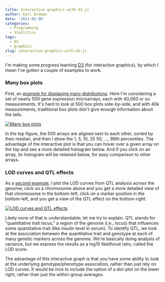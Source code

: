 ```yaml
---
title: Interactive graphics with d3.js
author: Karl Broman
date: '2013-02-08'
categories:
  - Programming
  - Statistics
tags:
  - D3
  - graphics
slug: interactive-graphics-with-d3-js
---
```


I'm making some progress learning [D3](http://d3js.org) (for interactive graphics), by which I mean I've gotten a couple of examples to work.

### Many box plots

First, an [example for displaying many distributions](http://www.biostat.wisc.edu/~kbroman/D3/manyboxplots).  Here I'm considering a set of nearly 500 gene expression microarrays, each with 40,000 or so measurements.  It's hard to look at 500 box plots side-by-side, and with 40k measurements, traditional box plots don't give enough information about the tails.

[![Many box plots](http://kbroman.files.wordpress.com/2013/02/manyboxplots.png)](http://www.biostat.wisc.edu/~kbroman/D3/manyboxplots)

In the top figure, the 500 arrays are aligned next to each other, sorted by their median, and then I show the 1, 5, 10, 25 50, ..., 99th percentiles.  The advantage of the interactive plot is that you can hover over a given array on the top and see a more detailed histogram below.  And if you click on an array, its histogram will be retained below, for easy comparison to other arrays.

### LOD curves and QTL effects

As a [second example](http://www.biostat.wisc.edu/~kbroman/D3/lod_and_effect), I plot the LOD curves from QTL analysis across the genome; click on a chromosome above and you get a more detailed view of that chromosome in the bottom-left; click on a marker position in the bottom-left, and you get a view of the QTL effect on the bottom-right.

[![LOD curves and QTL effects](http://kbroman.files.wordpress.com/2013/02/lod_and_effect1.png)](http://www.biostat.wisc.edu/~kbroman/D3/lod_and_effect)

Likely none of that is understandable; let me try to explain.  QTL stands for "quantitative trait locus," a region of the genome (i.e., locus) that influences some quantitative trait (like insulin level in serum).  To identify QTL, we look at the association between the quantitative trait and genotype at each of many genetic markers across the genome.  We're basically doing analysis of variance, but we express the results as a log10 likelihood ratio, called the LOD score.

The advantage of this interactive graph is that you have some ability to look at the underlying genotype/phenotype association, rather than just rely on LOD curves.  It would be nice to include the option of a dot-plot on the lower right, rather than just the within-group averages.
